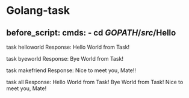 # Golang-task
before_script:
  cmds:
    - cd $GOPATH/src/$Hello  
--------------------------------
task helloworld
Response: Hello World from Task!

task byeworld
Response: Bye World from Task!

task  makefriend
Response: Nice to meet you, Mate!!

task all
Response:
Hello World from Task!
Bye World from Task!
Nice to meet you, Mate!
